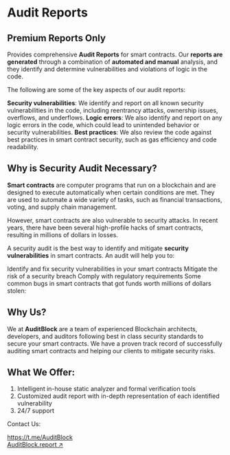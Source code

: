   # Audit Reports
 
## Premium Reports Only

Provides comprehensive **Audit Reports** for smart contracts. Our **reports are generated** through a combination of **automated and manual** analysis, and they identify and determine vulnerabilities and violations of logic in the code.

The following are some of the key aspects of our audit reports:

**Security vulnerabilities**: We identify and report on all known security vulnerabilities in the code, including reentrancy attacks, ownership issues, overflows, and underflows.
**Logic errors**: We also identify and report on any logic errors in the code, which could lead to unintended behavior or security vulnerabilities.
**Best practices**: We also review the code against best practices in smart contract security, such as gas efficiency and code readability.
 

 
## Why is Security Audit Necessary?

**Smart contracts** are computer programs that run on a blockchain and are designed to execute automatically when certain conditions are met. They are used to automate a wide variety of tasks, such as financial transactions, voting, and supply chain management.

However, smart contracts are also vulnerable to security attacks. In recent years, there have been several high-profile hacks of smart contracts, resulting in millions of dollars in losses.

A security audit is the best way to identify and mitigate **security vulnerabilities** in smart contracts. An audit will help you to:

Identify and fix security vulnerabilities in your smart contracts
Mitigate the risk of a security breach
Comply with regulatory requirements
Some common bugs in smart contracts that got funds worth millions of dollars stolen:

## Why Us?

We at **AuditBlock** are a team of experienced Blockchain architects, developers, and auditors following best in class security standards to secure your smart contracts. We have a proven track record of successfully auditing smart contracts and helping our clients to mitigate security risks.
 
## What We Offer:

 
1. Intelligent in-house static analyzer and formal verification tools <br/>
2. Customized audit report with in-depth representation of each identified vulnerability<br/>
3. 24/7 support<br/>

Contact Us:

https://t.me/AuditBlock
<br/>
[ AuditBlock.report ↗ ](https://auditblock.report) 
